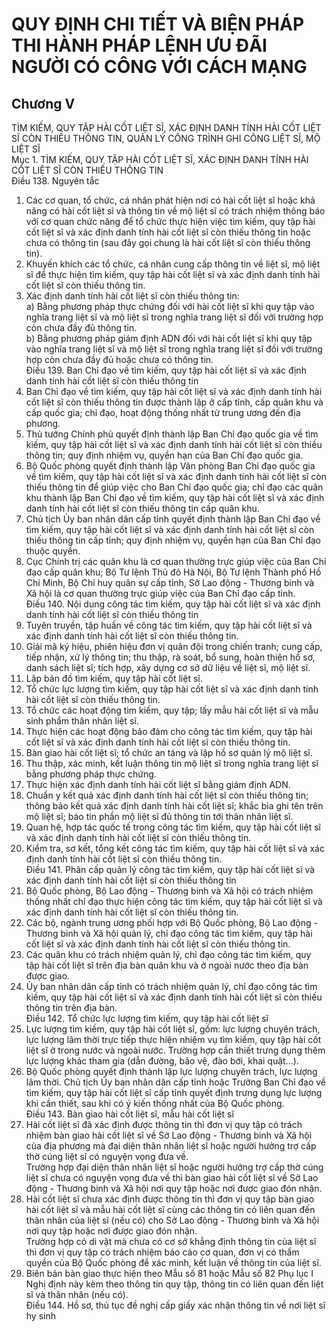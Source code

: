 # QUY ĐỊNH CHI TIẾT VÀ BIỆN PHÁP THI HÀNH PHÁP LỆNH ƯU ĐÃI NGƯỜI CÓ CÔNG VỚI CÁCH MẠNG

## Chương V  
TÌM KIẾM, QUY TẬP HÀI CỐT LIỆT SĨ, XÁC ĐỊNH DANH TÍNH HÀI CỐT LIỆT SĨ CÒN THIẾU THÔNG TIN, QUẢN LÝ CÔNG TRÌNH GHI CÔNG LIỆT SĨ, MỘ LIỆT SĨ  
Mục 1. TÌM KIẾM, QUY TẬP HÀI CỐT LIỆT SĨ, XÁC ĐỊNH DANH TÍNH HÀI CỐT LIỆT SĨ CÒN THIẾU THÔNG TIN  
Điều 138. Nguyên tắc  
1. Các cơ quan, tổ chức, cá nhân phát hiện nơi có hài cốt liệt sĩ hoặc khả năng có hài cốt liệt sĩ và thông tin về mộ liệt sĩ có trách nhiệm thông báo với cơ quan chức năng để tổ chức thực hiện việc tìm kiếm, quy tập hài cốt liệt sĩ và xác định danh tính hài cốt liệt sĩ còn thiếu thông tin hoặc chưa có thông tin (sau đây gọi chung là hài cốt liệt sĩ còn thiếu thông tin).  
2. Khuyến khích các tổ chức, cá nhân cung cấp thông tin về liệt sĩ, mộ liệt sĩ để thực hiện tìm kiếm, quy tập hài cốt liệt sĩ và xác định danh tính hài cốt liệt sĩ còn thiếu thông tin.  
3. Xác định danh tính hài cốt liệt sĩ còn thiếu thông tin:  
a) Bằng phương pháp thực chứng đối với hài cốt liệt sĩ khi quy tập vào nghĩa trang liệt sĩ và mộ liệt sĩ trong nghĩa trang liệt sĩ đối với trường hợp còn chưa đầy đủ thông tin.  
b) Bằng phương pháp giám định ADN đối với hài cốt liệt sĩ khi quy tập vào nghĩa trang liệt sĩ và mộ liệt sĩ trong nghĩa trang liệt sĩ đối với trường hợp còn chưa đầy đủ hoặc chưa có thông tin.  
Điều 139. Ban Chỉ đạo về tìm kiếm, quy tập hài cốt liệt sĩ và xác định danh tính hài cốt liệt sĩ còn thiếu thông tin  
1. Ban Chỉ đạo về tìm kiếm, quy tập hài cốt liệt sĩ và xác định danh tính hài cốt liệt sĩ còn thiếu thông tin được thành lập ở cấp tỉnh, cấp quân khu và cấp quốc gia; chỉ đạo, hoạt động thống nhất từ trung ương đến địa phương.  
2. Thủ tướng Chính phủ quyết định thành lập Ban Chỉ đạo quốc gia về tìm kiếm, quy tập hài cốt liệt sĩ và xác định danh tính hài cốt liệt sĩ còn thiếu thông tin; quy định nhiệm vụ, quyền hạn của Ban Chỉ đạo quốc gia.  
3. Bộ Quốc phòng quyết định thành lập Văn phòng Ban Chỉ đạo quốc gia về tìm kiếm, quy tập hài cốt liệt sĩ và xác định danh tính hài cốt liệt sĩ còn thiếu thông tin để giúp việc cho Ban Chỉ đạo quốc gia; chỉ đạo các quân khu thành lập Ban Chỉ đạo về tìm kiếm, quy tập hài cốt liệt sĩ và xác định danh tính hài cốt liệt sĩ còn thiếu thông tin cấp quân khu.  
4. Chủ tịch Ủy ban nhân dân cấp tỉnh quyết định thành lập Ban Chỉ đạo về tìm kiếm, quy tập hài cốt liệt sĩ và xác định danh tính hài cốt liệt sĩ còn thiếu thông tin cấp tỉnh; quy định nhiệm vụ, quyền hạn của Ban Chỉ đạo thuộc quyền.  
5. Cục Chính trị các quân khu là cơ quan thường trực giúp việc của Ban Chỉ đạo cấp quân khu; Bộ Tư lệnh Thủ đô Hà Nội, Bộ Tư lệnh Thành phố Hồ Chí Minh, Bộ Chỉ huy quân sự cấp tỉnh, Sở Lao động - Thương binh và Xã hội là cơ quan thường trực giúp việc của Ban Chỉ đạo cấp tỉnh.  
Điều 140. Nội dung công tác tìm kiếm, quy tập hài cốt liệt sĩ và xác định danh tính hài cốt liệt sĩ còn thiếu thông tin  
1. Tuyên truyền, tập huấn về công tác tìm kiếm, quy tập hài cốt liệt sĩ và xác định danh tính hài cốt liệt sĩ còn thiếu thông tin.  
2. Giải mã ký hiệu, phiên hiệu đơn vị quân đội trong chiến tranh; cung cấp, tiếp nhận, xử lý thông tin; thu thập, rà soát, bổ sung, hoàn thiện hồ sơ, danh sách liệt sĩ; tích hợp, xây dựng cơ sở dữ liệu về liệt sĩ, mộ liệt sĩ.  
3. Lập bản đồ tìm kiếm, quy tập hài cốt liệt sĩ.  
4. Tổ chức lực lượng tìm kiếm, quy tập hài cốt liệt sĩ và xác định danh tính hài cốt liệt sĩ còn thiếu thông tin.  
5. Tổ chức các hoạt động tìm kiếm, quy tập; lấy mẫu hài cốt liệt sĩ và mẫu sinh phẩm thân nhân liệt sĩ.  
6. Thực hiện các hoạt động bảo đảm cho công tác tìm kiếm, quy tập hài cốt liệt sĩ và xác định danh tính hài cốt liệt sĩ còn thiếu thông tin.  
7. Bàn giao hài cốt liệt sĩ; tổ chức an táng và lập hồ sơ quản lý mộ liệt sĩ.  
8. Thu thập, xác minh, kết luận thông tin mộ liệt sĩ trong nghĩa trang liệt sĩ bằng phương pháp thực chứng.  
9. Thực hiện xác định danh tính hài cốt liệt sĩ bằng giám định ADN.  
10. Chuẩn y kết quả xác định danh tính hài cốt liệt sĩ còn thiếu thông tin; thông báo kết quả xác định danh tính hài cốt liệt sĩ; khắc bia ghi tên trên mộ liệt sĩ; báo tin phần mộ liệt sĩ đủ thông tin tới thân nhân liệt sĩ.  
11. Quan hệ, hợp tác quốc tế trong công tác tìm kiếm, quy tập hài cốt liệt sĩ và xác định danh tính hài cốt liệt sĩ còn thiếu thông tin.  
11. Kiểm tra, sơ kết, tổng kết công tác tìm kiếm, quy tập hài cốt liệt sĩ và xác định danh tính hài cốt liệt sĩ còn thiếu thông tin.  
Điều 141. Phân cấp quản lý công tác tìm kiếm, quy tập hài cốt liệt sĩ và xác định danh tính hài cốt liệt sĩ còn thiếu thông tin  
1. Bộ Quốc phòng, Bộ Lao động - Thương binh và Xã hội có trách nhiệm thống nhất chỉ đạo thực hiện công tác tìm kiếm, quy tập hài cốt liệt sĩ và xác định danh tính hài cốt liệt sĩ còn thiếu thông tin.  
2. Các bộ, ngành trung ương phối hợp với Bộ Quốc phòng, Bộ Lao động - Thương binh và Xã hội quản lý, chỉ đạo công tác tìm kiếm, quy tập hài cốt liệt sĩ và xác định danh tính hài cốt liệt sĩ còn thiếu thông tin.  
3. Các quân khu có trách nhiệm quản lý, chỉ đạo công tác tìm kiếm, quy tập hài cốt liệt sĩ trên địa bàn quân khu và ở ngoài nước theo địa bàn được giao.  
4. Ủy ban nhân dân cấp tỉnh có trách nhiệm quản lý, chỉ đạo công tác tìm kiếm, quy tập hài cốt liệt sĩ và xác định danh tính hài cốt liệt sĩ còn thiếu thông tin trên địa bàn.  
Điều 142. Tổ chức lực lượng tìm kiếm, quy tập hài cốt liệt sĩ  
1. Lực lượng tìm kiếm, quy tập hài cốt liệt sĩ, gồm: lực lượng chuyên trách, lực lượng lâm thời trực tiếp thực hiện nhiệm vụ tìm kiếm, quy tập hài cốt liệt sĩ ở trong nước và ngoài nước. Trường hợp cần thiết trưng dụng thêm lực lượng khác tham gia (dẫn đường, bảo vệ, đào bới, khai quật...).  
2. Bộ Quốc phòng quyết định thành lập lực lượng chuyên trách, lực lượng lâm thời. Chủ tịch Ủy ban nhân dân cấp tỉnh hoặc Trưởng Ban Chỉ đạo về tìm kiếm, quy tập hài cốt liệt sĩ cấp tỉnh quyết định trưng dụng lực lượng khi cần thiết, sau khi có ý kiến thống nhất của Bộ Quốc phòng.  
Điều 143. Bàn giao hài cốt liệt sĩ, mẫu hài cốt liệt sĩ  
1. Hài cốt liệt sĩ đã xác định được thông tin thì đơn vị quy tập có trách nhiệm bàn giao hài cốt liệt sĩ về Sở Lao động - Thương binh và Xã hội của địa phương mà đại diện thân nhân liệt sĩ hoặc người hưởng trợ cấp thờ cúng liệt sĩ có nguyện vọng đưa về.  
Trường hợp đại diện thân nhân liệt sĩ hoặc người hưởng trợ cấp thờ cúng liệt sĩ chưa có nguyện vọng đưa về thì bàn giao hài cốt liệt sĩ về Sở Lao động - Thương binh và Xã hội nơi quy tập hoặc nơi được giao đón nhận.  
2. Hài cốt liệt sĩ chưa xác định được thông tin thì đơn vị quy tập bàn giao hài cốt liệt sĩ và mẫu hài cốt liệt sĩ cùng các thông tin có liên quan đến thân nhân của liệt sĩ (nếu có) cho Sở Lao động - Thương binh và Xã hội nơi quy tập hoặc nơi được giao đón nhận.  
Trường hợp có di vật mà chưa có cơ sở khẳng định thông tin của liệt sĩ thì đơn vị quy tập có trách nhiệm báo cáo cơ quan, đơn vị có thẩm quyền của Bộ Quốc phòng để xác minh, kết luận về thông tin của liệt sĩ.  
3. Biên bản bàn giao thực hiện theo Mẫu số 81 hoặc Mẫu số 82 Phụ lục I Nghị định này kèm theo thông tin quy tập, thông tin có liên quan đến liệt sĩ và thân nhân (nếu có).  
Điều 144. Hồ sơ, thủ tục đề nghị cấp giấy xác nhận thông tin về nơi liệt sĩ hy sinh
